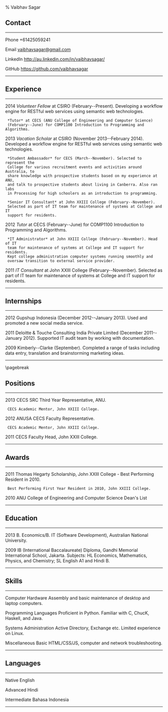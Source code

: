 % Vaibhav Sagar

## Contact ##
-------- ----------------------------------------------------------------------
Phone    +61425059241

Email    <vaibhavsagar@gmail.com>

LinkedIn <http://au.linkedin.com/in/vaibhavsagar/>

GitHub   <https://github.com/vaibhavsagar>
-------- ----------------------------------------------------------------------

## Experience ##
---- --------------------------------------------------------------------------
2014 *Volunteer Fellow* at CSIRO (February--Present). Developing a workflow
     engine for RESTful web services using semantic web technologies.

     *Tutor* at CECS (ANU College of Engineering and Computer Science)
     (February--June) for COMP1100 Introduction to Programming and Algorithms.


2013 *Vacation Scholar* at CSIRO (November 2013--February 2014). Developed
     a workflow engine for RESTful web services using semantic web
     technologies.

     *Student Ambassador* for CECS (March--November). Selected to represent the
     College for various recruitment events and activities around Australia, to
     share knowledge with prospective students based on my experience at ANU,
     and talk to prospective students about living in Canberra. Also ran labs
     in Processing for high schoolers as an introduction to programming.

     *Senior IT Consultant* at John XXIII College (February--November).
     Selected as part of IT team for maintenance of systems at College and IT
     support for residents.


2012 *Tutor* at CECS (February--June) for COMP1100 Introduction to
     Programming and Algorithms.

     *IT Administrator* at John XXIII College (February--November). Head of IT
     team for maintenance of systems at College and IT support for residents.
     Kept college administration computer systems running smoothly and
     oversaw transition to external service provider.


2011 *IT Consultant* at John XXIII College (February--November). Selected as
     part of IT team for maintenance of systems at College and IT support for
     residents.
---- --------------------------------------------------------------------------

## Internships ##
---- --------------------------------------------------------------------------
2012 Gupshup Indonesia (December 2012--January 2013). Used and promoted a new
     social media service.


2011 Deloitte & Touche Consulting India Private Limited
     (December 2011--January 2012). Supported IT audit team by working with
     documentation.


2009 Kimberly--Clarke (September). Completed a range of tasks including data
     entry, translation and brainstorming marketing ideas.
---- --------------------------------------------------------------------------

\pagebreak

## Positions ##
---- --------------------------------------------------------------------------
2013 CECS SRC Third Year Representative, ANU.

     CECS Academic Mentor, John XXIII College.


2012 ANUSA CECS Faculty Representative.

     CECS Academic Mentor, John XXIII College.


2011 CECS Faculty Head, John XXIII College.
---- --------------------------------------------------------------------------

## Awards ##
---- --------------------------------------------------------------------------
2011 Thomas Hegarty Scholarship, John XXIII College - Best Performing Resident
     in 2010.

     Best Performing First Year Resident in 2010, John XXIII College.


2010 ANU College of Engineering and Computer Science Dean's List
---- --------------------------------------------------------------------------

## Education ##
---- --------------------------------------------------------------------------
2013 B. Economics/B. IT (Software Development), Australian National University.


2009 IB (International Baccalaureate) Diploma, Gandhi Memorial International
     School, Jakarta. Subjects: HL Economics, Mathematics, Physics, and
     Chemistry; SL English A1 and Hindi B.
---- --------------------------------------------------------------------------

## Skills ##
---------------------- --------------------------------------------------------
Computer Hardware      Assembly and basic maintenance of desktop and laptop
                       computers.

Programming Languages  Proficient in Python. Familiar with C, ChucK,
                       Haskell, and Java.

Systems Administration Active Directory, Exchange etc. Limited experience on
                       Linux.

Miscellaneous          Basic HTML/CSS/JS, computer and network troubleshooting.
---------------------- --------------------------------------------------------

## Languages ##
------------ ------------------------------------------------------------------
Native       English

Advanced     Hindi

Intermediate Bahasa Indonesia
------------ ------------------------------------------------------------------

